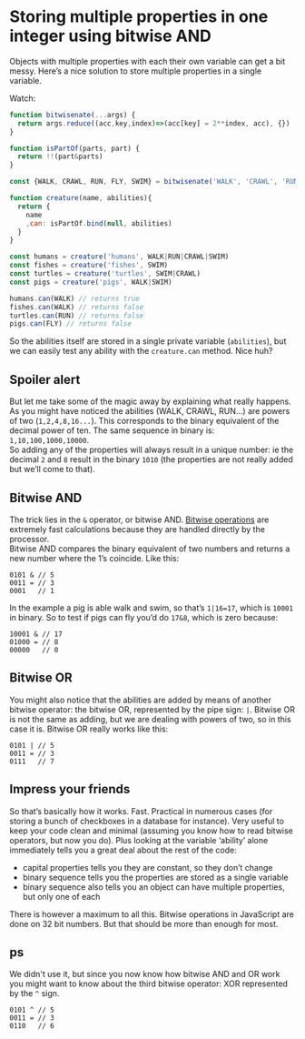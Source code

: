 <!--
  id: 1826
  description: Multiple properties as variables can take up a lot of space. Here's a way to store them in a single variable using bitwise operations.
  date: 2013-01-22
  modified: 2021-03-02
  slug: multiple-properties-in-one-variable
  type: post
  excerpt: <p>Objects with multiple properties with each their own variable can get a bit messy. Here&#8217;s a nice solution to store multiple properties in a single variable.</p>
  categories: code, JavaScript
  tags: bitwise, and, or, pipe
  metaKeyword: properties
  metaTitle: Storing multiple properties in a single integer using bitwise AND
  metaDescription: Multiple properties as variables can take up a lot of space. Here's a way to store them in a single variable using bitwise operations.
-->

# Storing multiple properties in one integer using bitwise AND

Objects with multiple properties with each their own variable can get a bit messy. Here’s a nice solution to store multiple properties in a single variable.

Watch:

```JavaScript
function bitwisenate(...args) {
  return args.reduce((acc,key,index)=>(acc[key] = 2**index, acc), {})
}

function isPartOf(parts, part) {
  return !!(part&parts)
}

const {WALK, CRAWL, RUN, FLY, SWIM} = bitwisenate('WALK', 'CRAWL', 'RUN', 'FLY', 'SWIM')

function creature(name, abilities){
  return {
    name
    ,can: isPartOf.bind(null, abilities)
  }
}

const humans = creature('humans', WALK|RUN|CRAWL|SWIM)
const fishes = creature('fishes', SWIM)
const turtles = creature('turtles', SWIM|CRAWL)
const pigs = creature('pigs', WALK|SWIM)

humans.can(WALK) // returns true
fishes.can(WALK) // returns false
turtles.can(RUN) // returns false
pigs.can(FLY) // returns false
```

So the abilities itself are stored in a single private variable (`abilities`), but we can easily test any ability with the `creature.can` method. Nice huh?

## Spoiler alert

But let me take some of the magic away by explaining what really happens.  
As you might have noticed the abilities (WALK, CRAWL, RUN...) are powers of two (`1,2,4,8,16...`). This corresponds to the binary equivalent of the decimal power of ten. The same sequence in binary is: `1,10,100,1000,10000`.  
So adding any of the properties will always result in a unique number: ie the decimal `2` and `8` result in the binary `1010` (the properties are not really added but we’ll come to that).

## Bitwise AND

The trick lies in the `&` operator, or bitwise AND. [Bitwise operations](http://en.wikipedia.org/wiki/Bitwise_operation) are extremely fast calculations because they are handled directly by the processor.  
Bitwise AND compares the binary equivalent of two numbers and returns a new number where the 1’s coincide. Like this:  

```-large 
0101 & // 5
0011 = // 3
0001   // 1
```

In the example a pig is able walk and swim, so that’s `1|16=17`, which is `10001` in binary. So to test if pigs can fly you’d do `17&8`, which is zero because:  

```-large
10001 & // 17
01000 = // 8
00000   // 0
```

## Bitwise OR

You might also notice that the abilities are added by means of another bitwise operator: the bitwise OR, represented by the pipe sign: `|`. Bitwise OR is not the same as adding, but we are dealing with powers of two, so in this case it is. Bitwise OR really works like this:  

```-large
0101 | // 5
0011 = // 3
0111   // 7
```

## Impress your friends 

So that’s basically how it works. Fast. Practical in numerous cases (for storing a bunch of checkboxes in a database for instance). Very useful to keep your code clean and minimal (assuming you know how to read bitwise operators, but now you do). Plus looking at the variable ‘ability’ alone immediately tells you a great deal about the rest of the code:

 - capital properties tells you they are constant, so they don’t change
 - binary sequence tells you the properties are stored as a single variable
 - binary sequence also tells you an object can have multiple properties, but only one of each

There is however a maximum to all this. Bitwise operations in JavaScript are done on 32 bit numbers. But that should be more than enough for most.

## ps

We didn't use it, but since you now know how bitwise AND and OR work you might want to know about the third bitwise operator: XOR represented by the `^` sign. 

```-large
0101 ^ // 5
0011 = // 3
0110   // 6
``` 
